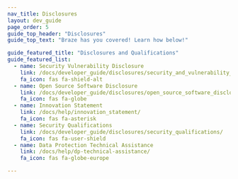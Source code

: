 ```yaml
---
nav_title: Disclosures
layout: dev_guide
page_order: 5
guide_top_header: "Disclosures"
guide_top_text: "Braze has you covered! Learn how below!"

guide_featured_title: "Disclosures and Qualifications"
guide_featured_list:
  - name: Security Vulnerability Disclosure
    link: /docs/developer_guide/disclosures/security_and_vulnerability_disclosure/
    fa_icon: fas fa-shield-alt
  - name: Open Source Software Disclosure
    link: /docs/developer_guide/disclosures/open_source_software_disclosure/
    fa_icon: fas fa-globe
  - name: Innovation Statement
    link: /docs/help/innovation_statement/
    fa_icon: fas fa-asterisk
  - name: Security Qualifications
    link: /docs/developer_guide/disclosures/security_qualifications/
    fa_icon: fas fa-user-shield
  - name: Data Protection Technical Assistance
    link: /docs/help/dp-technical-assistance/
    fa_icon: fas fa-globe-europe

---
```


